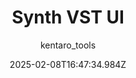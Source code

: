 ---
title: "Synth VST UI"
author: "kentaro_tools"
date: "2025-02-08T16:47:34.984Z"
draft: false
type: "post"
layout: "single"
categories: [""]
tags: [""]
source: "X"
source_link: "https://x.com/kentaro_tools/status/1869089584661029367"
media: "/uploads/x.com_h739bkUf0n-5pkR1.mp4"
media_type: "video"

social:
  commentary: ""
  scheduledFor: null
  status: "draft"
---
